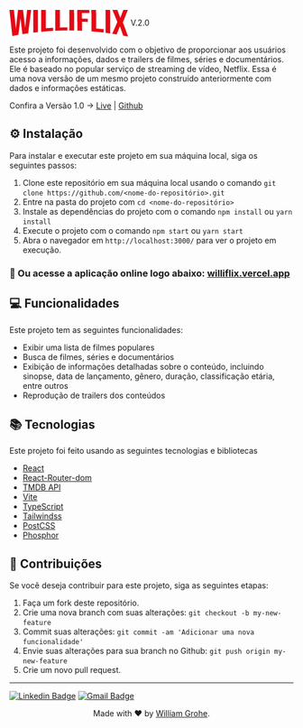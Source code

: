 <img align="center" src="./src/assets/logo.png"/> V.2.0

Este projeto foi desenvolvido com o objetivo de proporcionar aos usuários acesso a informações, dados e trailers de filmes, séries e documentários. Ele é baseado no popular serviço de streaming de vídeo, Netflix.
Essa é uma nova versão de um mesmo projeto construído anteriormente com dados e informações estáticas.

Confira a Versão 1.0 -> [Live](https://williflix-v1.vercel.app/) | [Github](https://github.com/WilliamGrohe/Williflix)

##  ⚙️ Instalação

Para instalar e executar este projeto em sua máquina local, siga os seguintes passos:

1.  Clone este repositório em sua máquina local usando o comando `git clone https://github.com/<nome-do-repositório>.git`
2.  Entre na pasta do projeto com `cd <nome-do-repositório>`
3.  Instale as dependências do projeto com o comando `npm install` ou `yarn install`
4.  Execute o projeto com o comando `npm start` ou `yarn start`
5.  Abra o navegador em `http://localhost:3000/` para ver o projeto em execução.

<h3>🚀 Ou acesse a aplicação online logo abaixo:
<a href="https://williflix.vercel.app/"  target="_blank"> williflix.vercel.app</a></h3>

##  💻 Funcionalidades
Este projeto tem as seguintes funcionalidades:
-   Exibir uma lista de filmes populares
-   Busca de filmes, séries e documentários
-   Exibição de informações detalhadas sobre o conteúdo, incluindo sinopse, data de lançamento, gênero, duração, classificação etária, entre outros
-   Reprodução de trailers dos conteúdos

##  📚 Tecnologias
Este projeto foi feito usando as seguintes tecnologias e bibliotecas
-   [React](https://reactjs.org/)
-   [React-Router-dom](https://reactrouter.com/)
-   [TMDB API](https://developers.themoviedb.org/3/getting-started/introduction)
- [Vite](https://vitejs.dev/)
- [TypeScript](https://www.typescriptlang.org/)
- [Tailwindss](https://tailwindcss.com/)
- [PostCSS](https://postcss.org/)
- [Phosphor](https://phosphoricons.com/)

## :raising_hand: Contribuições
Se você deseja contribuir para este projeto, siga as seguintes etapas:

1.  Faça um fork deste repositório.
2.  Crie uma nova branch com suas alterações: `git checkout -b my-new-feature`
3.  Commit suas alterações: `git commit -am 'Adicionar uma nova funcionalidade'`
4.  Envie suas alterações para sua branch no Github: `git push origin my-new-feature`
5.  Crie um novo pull request.

----

 
[![Linkedin Badge](https://img.shields.io/badge/-William-blue?style=flat-square&logo=Linkedin&logoColor=white&link=https://www.linkedin.com/in/williamgrohe/)](https://www.linkedin.com/in/tgmarinho/) [![Gmail Badge](https://img.shields.io/badge/-Email-c14438?style=flat-square&logo=Gmail&logoColor=white&link=mailto:tgmarinho@gmail.com)](mailto:william.grohe@gmail.com)

<p  align="center">Made with ❤️ by <a href="https://williamgrohe.github.io/">William Grohe</a>.</p>